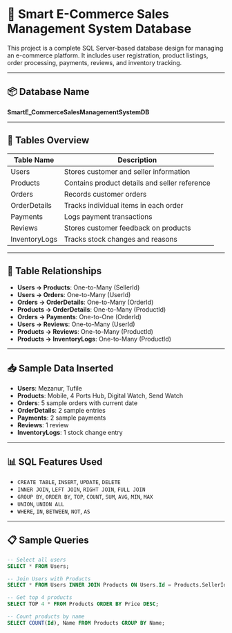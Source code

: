 # 🛒 Smart E-Commerce Sales Management System Database

This project is a complete SQL Server-based database design for managing an e-commerce platform. It includes user registration, product listings, order processing, payments, reviews, and inventory tracking.

---

## 📦 Database Name
**SmartE_CommerceSalesManagementSystemDB**

---

## 🧱 Tables Overview

| Table Name      | Description                                      |
|-----------------|--------------------------------------------------|
| Users           | Stores customer and seller information           |
| Products        | Contains product details and seller reference    |
| Orders          | Records customer orders                          |
| OrderDetails    | Tracks individual items in each order            |
| Payments        | Logs payment transactions                        |
| Reviews         | Stores customer feedback on products             |
| InventoryLogs   | Tracks stock changes and reasons                 |

---

## 🔗 Table Relationships

- **Users → Products**: One-to-Many (SellerId)
- **Users → Orders**: One-to-Many (UserId)
- **Orders → OrderDetails**: One-to-Many (OrderId)
- **Products → OrderDetails**: One-to-Many (ProductId)
- **Orders → Payments**: One-to-One (OrderId)
- **Users → Reviews**: One-to-Many (UserId)
- **Products → Reviews**: One-to-Many (ProductId)
- **Products → InventoryLogs**: One-to-Many (ProductId)

---

## 📥 Sample Data Inserted

- **Users**: Mezanur, Tufile
- **Products**: Mobile, 4 Ports Hub, Digital Watch, Send Watch
- **Orders**: 5 sample orders with current date
- **OrderDetails**: 2 sample entries
- **Payments**: 2 sample payments
- **Reviews**: 1 review
- **InventoryLogs**: 1 stock change entry

---

## 📊 SQL Features Used

- `CREATE TABLE`, `INSERT`, `UPDATE`, `DELETE`
- `INNER JOIN`, `LEFT JOIN`, `RIGHT JOIN`, `FULL JOIN`
- `GROUP BY`, `ORDER BY`, `TOP`, `COUNT`, `SUM`, `AVG`, `MIN`, `MAX`
- `UNION`, `UNION ALL`
- `WHERE`, `IN`, `BETWEEN`, `NOT`, `AS`

---

## 📋 Sample Queries

```sql
-- Select all users
SELECT * FROM Users;

-- Join Users with Products
SELECT * FROM Users INNER JOIN Products ON Users.Id = Products.SellerId;

-- Get top 4 products
SELECT TOP 4 * FROM Products ORDER BY Price DESC;

-- Count products by name
SELECT COUNT(Id), Name FROM Products GROUP BY Name;
